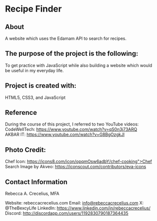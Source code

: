 # Recipe Finder

## About
A website which uses the Edamam API to search for recipes. 

## The purpose of the project is the following:
To get practice with JavaScript while also building a website which would be useful in my everyday life. 

## Project is created with:
HTML5, CSS3, and JavaScript

## Reference
During the course of this project, I referred to two YouTube videos:  
CodeWellTech: https://www.youtube.com/watch?v=qS0n3j73ARQ  
AKBAR IT: https://www.youtube.com/watch?v=G8BgOzgkJl

## Photo Credit:
Chef Icon: https://icons8.com/icon/opqmOsw6adbY/chef-cooking">Chef
Search Image by Akveo: https://iconscout.com/contributors/eva-icons

## Contact Information
Rebecca A. Crecelius, MFA

Website: rebeccacrecelius.com
Email: info@rebeccacrecelius.com
X: @TheBexcyLife 
LinkedIn: https://www.linkedin.com/in/rebeccacrecelius/
Discord: http://discordapp.com/users/1192830790187364435
